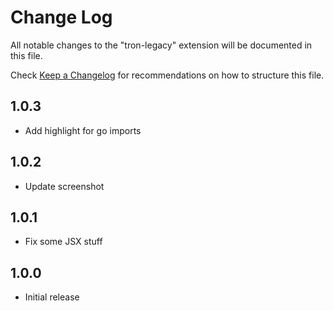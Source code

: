 # Change Log
All notable changes to the "tron-legacy" extension will be documented in this file.

Check [Keep a Changelog](http://keepachangelog.com/) for recommendations on how to structure this file.

## 1.0.3
- Add highlight for go imports

## 1.0.2
- Update screenshot

## 1.0.1
- Fix some JSX stuff

## 1.0.0
- Initial release
